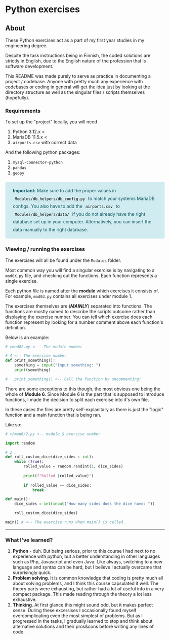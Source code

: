 # Python exercises

## About

These Python exercises act as a part of my first year studies in my engineering degree.

Despite the task instructions being in Finnish, the coded solutions are strictly in English, due to the English nature of the profession that is software development.

This README was made purely to serve as practice in documenting a project / codebase. Anyone with pretty much any experience with codebases or coding in general will get the idea just by looking at the directory structure as well as the singular files / scripts themselves (hopefully).

### Requirements

To set up the "project" locally, you will need

1. Python 3.12.x <
2. MariaDB 11.5.x <
3. ```airports.csv``` with correct data

And the following python packages:
1. `mysql-connector-python`
2. `pandas`
3. `geopy`

<div style="color: #0c5460;
  background-color: #d1ecf1;
  border-color: #bee5eb; padding: 16px 24px; border-radius: 5px; margin-block: 20px; line-height: 1.75">
<b>Important:</b> Make sure to add the proper values in <code style="color: black; padding: 4px 6px">Modules/db_helpers/db_config.py</code> to match your systems MariaDB configs. You also have to add the <code style="color: black; padding: 4px 6px">airports.csv</code> to <code style="color: black; padding: 4px 6px">Modules/db_helpers/data/</code> if you do not already have the right database set up in your computer. Alternatively, you can insert the data manually to the right database.
</div>

### Viewing / running the exercises

The exercises will all be found under the ```Modules``` folder.

Most common way you will find a singular exercise is by navigating to a ```mod0X.py``` file, and checking out the functions. Each function represents a single exercise.

Each python file is named after the **module** which exercises it consists of. For example, ```mod03.py``` contains all exercises under module 1.

The exercises themselves are (***MAINLY***) separated into functions. The functions are mostly named to describe the scripts outcome rather than displaying the exercise number. You can tell which exercise does each function represent by looking for a number comment above each function's definition. 

Below is an example:

```python
# >mod02.py <--  The module number

# 4 <-- The exercise number
def print_something():
    something = input("Input something: ")
    print(something)

#   print_something() <-- Call the function by uncommenting!
```

There are some exceptions to this though, the most obvious one being the whole of **Module 6**. Since Module 6 is the part that is supposed to introduce functions, I made the decision to split each exercise into it's own file.

In these cases the files are pretty self-explanitary as there is just the "logic" function and a main function that is being ran.

Like so:
```python
# >/mod6/2.py <-- module & exercise number

import random

# 2
def roll_custom_dice(dice_sides : int):
    while (True):
        rolled_value = random.randint(1, dice_sides)
        
        print(f"Rolled {rolled_value}")
        
        if rolled_value == dice_sides:
            break

def main():
    dice_sides = int(input("How many sides does the dice have: "))

    roll_custom_dice(dice_sides)

main() # <-- The exercise runs when main() is called.
```

___________________
### What I've learned?

1. **Python** - duh. But being serious, prior to this course I had next to no experience with python, but a better understanding in other languages such as Php, Javascript and even Java. Like always, switching to a new language and syntax can be hard, but I believe I actually overcame that surprisingly quick.
2. **Problem solving**. It is common knowledge that coding is pretty much all about solving problems, and I think this course capsulated it well. The theory parts were exhausting, but rather had a lot of useful info in a very compact package. This made reading through the theory a lot less exhaustive.
3. **Thinking**. At first glance this might sound odd, but it makes perfect sense. During these excersises I occasionally found myself overcomplicating even the most simplest of problems. But as I progressed in the tasks, I gradually learned to stop and think about alternative solutions and their pros&cons before writing any lines of code.